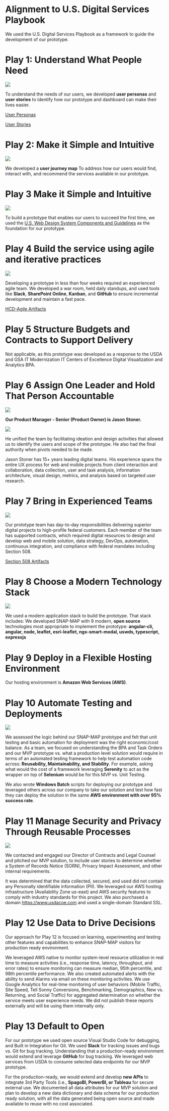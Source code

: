# Alignment to U.S. Digital Services Playbook
We used the U.S. Digital Services Playbook as a framework to guide the development of our prototype. 


# Play 1: Understand What People Need

![
](https://lh3.googleusercontent.com/yxZo4qcn_zfS-vgANblwkK8ypON12iC7hlNHSSkZ3HUTHwoVJOiIqctFvvXyvjpmtCV-BS8BFesW "USDA USDS Play 1")

To understand the needs of our users, we developed **user personas** and **user stories** to identify how our prototype and dashboard can make their lives easier. 

[User Personas](https://github.com/metrostarsystem/usda-dva/blob/master/documentation/user-personas.md)

[User Stories](https://github.com/metrostarsystem/usda-dva/blob/master/documentation/user-stories.md)
# Play 2: Make it Simple and Intuitive
![
](https://lh3.googleusercontent.com/u_uCFA-hHhTg9bwXamVGt76h6lwOsi-nPZ1MQIIoGSjodB4spcbCwy_zSPZP8PItDc2mymNuA-xB "USDA USDS Play 2")

We developed a **user journey map** To address how our users would find, interact with, and recommend the services available in our prototype. 

# Play 3 Make it Simple and Intuitive
![
](https://lh3.googleusercontent.com/N2hOtgFRhcggKRuvjlXgY9tBIg26mqH6lmKnvEcHAfUeqo68LlQKjdWteYAb3epQOgpePFZQA_lu "USDA USDS Play 3")

To build a prototype that enables our users to succeed the first time, we used the [U.S. Web Design System Components and Guidelines](https://designsystem.digital.gov/) as the foundation for our prototype.

# Play 4 Build the service using agile and iterative practices
![
](https://lh3.googleusercontent.com/085FUkWD6nqFKsuBRDySMWUIOipo3E1qtMT5Y7uRWbiLJinDsyArhG79dO3ULDqbuJuckjlA1yny "USDA USDS Play 4")

Developing a prototype in less than four weeks required an experienced agile team. We developed a war room, held daily standups, and used tools like **Slack**, **SharePoint Online**, **Kanban**, and **GitHub** to ensure incremental development and maintain a fast pace.

[HCD-Agile Artifacts](https://github.com/metrostarsystem/usda-dva/blob/master/documentation/hcd-agile.md)

# Play 5 Structure Budgets and Contracts to Support Delivery
Not applicable, as this prototype was developed as a response to the USDA and GSA IT Modernization IT Centers of Excellence Digital Visualization and Analytics BPA. 

# Play 6 Assign One Leader and Hold That Person Accountable
![
](https://lh3.googleusercontent.com/wxJqCgqlB148RyiQOME7IWXyYZGBSaDf2f6JQ7Z9wdH582caOXA_Eom6tPlTaXlalGDEsRD6-k6t "USDA USDS Play 6")

**Our Product Manager - Senior (Product Owner) is Jason Stoner.**

![
](https://lh3.googleusercontent.com/_pSAzpkz9dfifXkm_G4wBYNAU0QFq8NOynsUtuWQoiM3KS-YW4NsPk6u4Kd__NsIdXxYNDdkSxlD "Jason Stoner - Project Manager - Senior")

He unified the team by facilitating ideation and design activities that allowed us to identify the users and scope of the prototype. He also had the final authority when pivots needed to be made. 

Jason Stoner has 15+ years leading digital teams. His experience spans the entire UX process for web and mobile projects from client interaction and collaboration, data collection, user and task analysis, information architecture, visual design, metrics, and analysis based on targeted user research.

# Play 7 Bring in Experienced Teams
![
](https://lh3.googleusercontent.com/1kJSnLrQBwjH_HN6iZ9iqInlkKwq0i6AcnUzvmOzigdlK23FMJNE1GB6dAvIU6RXtRr_ttHApqH_ "USDA USDS Play 7")

Our prototype team has day-to-day responsibilities delivering superior digital projects to high-profile federal customers. Each member of the team has supported contracts, which required digital resources to design and develop web and mobile solution, data strategy, DevOps, automation, continuous integration, and compliance with federal mandates including Section 508. 

[Section 508 Artifacts](https://github.com/metrostarsystem/usda-dva/blob/master/documentation/section-508.md)

# Play 8 Choose a Modern Technology Stack
![
](https://lh3.googleusercontent.com/VZZ5rXfaU2mMsi4_izkIC37xo5IFYCoswMtXpWc5lsXCtEMAsji1QcDxdE5EtwlhNkv0YIkMwb39 "USDA USDS Play 9")

We used a modern application stack to build the prototype.  That stack includes: 
We developed SNAP-MAP with 9 modern, **open source** technologies most appropriate to implement the prototype: **angular-cli, angular, node, leaflet, esri-leaflet, ngx-smart-modal, uswds, typescript, expressjs**

# Play 9 Deploy in a Flexible Hosting Environment

Our hosting environment is **Amazon Web Services (AWS)**.

# Play 10 Automate Testing and Deployments
![
](https://lh3.googleusercontent.com/oOO7ALR8loNMvvtWLYtlOjiQe_yFPOeNIkx7hgrc27K5-2P2pedqf_HOHr6OkPNfa2zcK4fQkbLO "USDA USDS Play 10")

We assessed the logic behind our SNAP-MAP prototype and felt that unit testing and basic automation for deployment was the right economic/cost balance. As a team, we focused on understanding the BPA and Task Orders and our MVP prototype vs. what a production level solution would require in terms of an automated testing framework to help test automation code across: **Reusability, Maintainability, and Stability**. For example, asking what would the cost of a framework leveraging **Serenity** to act as the wrapper on top of **Selenium** would be for this MVP vs. Unit Testing. 

We also wrote **Windows Batch** scripts for deploying our prototype and leveraged others across our company to take our solution and test how fast they can deploy the solution in the same **AWS environment with over 95% success rate**. 

# Play 11 Manage Security and Privacy Through Reusable Processes
![
](https://lh3.googleusercontent.com/WaUCb3hrEWEpNivzQAXQzocS0Ru_zPFpno2Qi2Yd0x6pAJl6IF3-APMERAs7oQNiYWpGBbBm2SYY "USDA USDS Play 11")

We contacted and engaged our Director of Contracts and Legal Counsel and pitched our MVP solution, to include user stories to determine whether a System of Records Notice (SORN), Privacy Impact Assessment, and other internal requirements.

It was determined that the data collected, secured, and used did not contain any Personally identifiable information (PII). We leveraged our AWS hosting infrastructure (Availability Zone us-east) and AWS security features to comply with industry standards for this project. We also purchased a domain https://www.usdacoe.com and used a single-domain Standard SSL.

# Play 12 Use Data to Drive Decisions

Our approach for Play 12 is focused on learning, experimenting and testing other features and capabilities to enhance SNAP-MAP visitors for production ready environment. 

We leveraged AWS native to monitor system-level resource utilization in real time to measure activities (i.e., response time, latency, throughput, and error rates) to ensure monitoring can measure median, 95th percentile, and 98th percentile performance. We also created automated alerts with the ability to send Alarms via email on these monitoring activities. We use Google Analytics for real-time monitoring of user behaviors (Mobile Traffic, Site Speed, Tell Sonny Conversions, Benchmarking, Demographics, New vs. Returning, and Social Traffic) for aggregated determination on whether the service meets user experience needs. We did not publish these reports externally and will be using them internally only. 
# Play 13 Default to Open

For our prototype we used open source Visual Studio Code for debugging, and Built in Integration for Git. We used **Slack** for tracking issues and bugs vs. Git for bug tracking. Understanding that a production-ready environment would extend and leverage **GitHub** for bug tracking. We leveraged web services from USDA to consume selected data endpoints for our MVP prototype. 

For the production-ready, we would extend and develop **new APIs** to integrate 3rd Party Tools (i.e., **SpagoBI, PowerBI, or Tableau** for secure external use. We documented all data attributes for our MVP solution and plan to develop a new data dictionary and data schema for our production ready solution, with all the data generated being open source and made available to reuse with no cost associated.  

